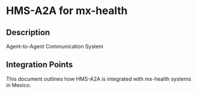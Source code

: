 # HMS-A2A for mx-health

## Description

Agent-to-Agent Communication System

## Integration Points

This document outlines how HMS-A2A is integrated with mx-health systems in Mexico.
